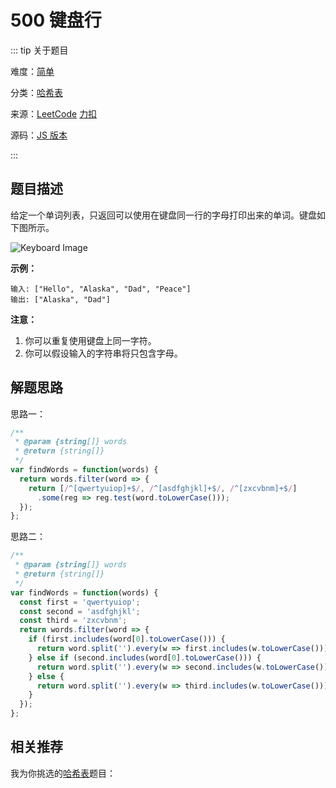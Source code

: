 # 500 键盘行

::: tip 关于题目

难度：[简单](/solution/easy/)

分类：[哈希表](/art/hash.html)

来源：[LeetCode](https://leetcode.com/problems/keyboard-row/)  [力扣](https://leetcode-cn.com/problems/keyboard-row/)

源码：[JS 版本](https://github.com/swpuLeo/cattle/blob/master/src/easy/KeyboardRow.js)

:::



## 题目描述

给定一个单词列表，只返回可以使用在键盘同一行的字母打印出来的单词。键盘如下图所示。

![Keyboard Image](https://w3fun-1253290453.cos.ap-chengdu.myqcloud.com/cattle/500-illustration.png)



**示例：**

```
输入: ["Hello", "Alaska", "Dad", "Peace"]
输出: ["Alaska", "Dad"]
```

**注意：**

1. 你可以重复使用键盘上同一字符。
2. 你可以假设输入的字符串将只包含字母。





## 解题思路

思路一：

```js
/**
 * @param {string[]} words
 * @return {string[]}
 */
var findWords = function(words) {
  return words.filter(word => {
    return [/^[qwertyuiop]+$/, /^[asdfghjkl]+$/, /^[zxcvbnm]+$/]
      .some(reg => reg.test(word.toLowerCase()));
  });
};
```



思路二：

```js
/**
 * @param {string[]} words
 * @return {string[]}
 */
var findWords = function(words) {
  const first = 'qwertyuiop';
  const second = 'asdfghjkl';
  const third = 'zxcvbnm';
  return words.filter(word => {
    if (first.includes(word[0].toLowerCase())) {
      return word.split('').every(w => first.includes(w.toLowerCase()));
    } else if (second.includes(word[0].toLowerCase())) {
      return word.split('').every(w => second.includes(w.toLowerCase()));
    } else {
      return word.split('').every(w => third.includes(w.toLowerCase()));
    }
  });
};
```





## 相关推荐

我为你挑选的[哈希表](/art/hash.html)题目：
